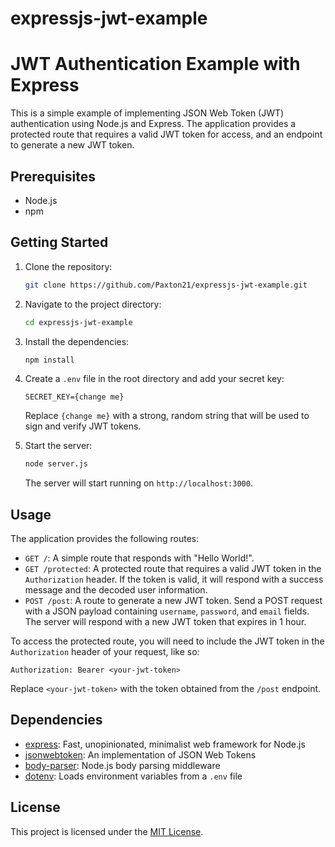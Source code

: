 # expressjs-jwt-example

# JWT Authentication Example with Express

This is a simple example of implementing JSON Web Token (JWT) authentication using Node.js and Express. The application provides a protected route that requires a valid JWT token for access, and an endpoint to generate a new JWT token.

## Prerequisites

- Node.js
- npm 

## Getting Started

1. Clone the repository:

   ```bash
   git clone https://github.com/Paxton21/expressjs-jwt-example.git
   ```

2. Navigate to the project directory:

   ```bash
   cd expressjs-jwt-example
   ```

3. Install the dependencies:

   ```bash
   npm install
   ```

4. Create a `.env` file in the root directory and add your secret key:

   ```plaintext
   SECRET_KEY={change me}
   ```

   Replace `{change me}` with a strong, random string that will be used to sign and verify JWT tokens.

5. Start the server:

   ```bash
   node server.js
   ```

   The server will start running on `http://localhost:3000`.

## Usage

The application provides the following routes:

- `GET /`: A simple route that responds with "Hello World!".
- `GET /protected`: A protected route that requires a valid JWT token in the `Authorization` header. If the token is valid, it will respond with a success message and the decoded user information.
- `POST /post`: A route to generate a new JWT token. Send a POST request with a JSON payload containing `username`, `password`, and `email` fields. The server will respond with a new JWT token that expires in 1 hour.

To access the protected route, you will need to include the JWT token in the `Authorization` header of your request, like so:

```
Authorization: Bearer <your-jwt-token>
```

Replace `<your-jwt-token>` with the token obtained from the `/post` endpoint.

## Dependencies

- [express](https://expressjs.com/): Fast, unopinionated, minimalist web framework for Node.js
- [jsonwebtoken](https://www.npmjs.com/package/jsonwebtoken): An implementation of JSON Web Tokens
- [body-parser](https://www.npmjs.com/package/body-parser): Node.js body parsing middleware
- [dotenv](https://www.npmjs.com/package/dotenv): Loads environment variables from a `.env` file

## License

This project is licensed under the [MIT License](LICENSE).
